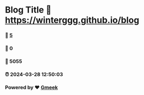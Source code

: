 # Blog Title :link: https://winterggg.github.io/blog 
### :page_facing_up: [5](https://winterggg.github.io/blog/tag.html) 
### :speech_balloon: 0 
### :hibiscus: 5055 
### :alarm_clock: 2024-03-28 12:50:03 
### Powered by :heart: [Gmeek](https://github.com/Meekdai/Gmeek)
